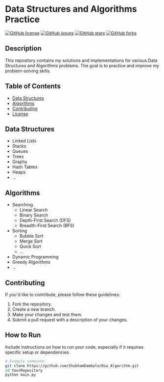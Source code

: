 # Data Structures and Algorithms Practice

[![GitHub license](https://img.shields.io/github/license/ShubhamDambale/Dsa_Algorithm)](https://github.com/ShubhamDambale/Dsa_Algorithm/blob/main/LICENSE)
[![GitHub issues](https://img.shields.io/github/issues/ShubhamDambale/Dsa_Algorithm)](https://github.com/ShubhamDambale/Dsa_Algorithm/issues)
[![GitHub stars](https://img.shields.io/github/stars/ShubhamDambale/Dsa_Algorithm)](https://github.com/ShubhamDambale/Dsa_Algorithm/stargazers)
[![GitHub forks](https://img.shields.io/github/forks/ShubhamDambale/Dsa_Algorithm)](https://github.com/ShubhamDambale/Dsa_Algorithm/network)

## Description

This repository contains my solutions and implementations for various Data Structures and Algorithms problems. The goal is to practice and improve my problem-solving skills.

## Table of Contents

- [Data Structures](#data-structures)
- [Algorithms](#algorithms)
- [Contributing](#contributing)
- [License](#license)

## Data Structures

- Linked Lists
- Stacks
- Queues
- Trees
- Graphs
- Hash Tables
- Heaps
- ...

## Algorithms

- Searching
  - Linear Search
  - Binary Search
  - Depth-First Search (DFS)
  - Breadth-First Search (BFS)
- Sorting
  - Bubble Sort
  - Merge Sort
  - Quick Sort
  - ...
- Dynamic Programming
- Greedy Algorithms
- ...

## Contributing

If you'd like to contribute, please follow these guidelines:

1. Fork the repository.
2. Create a new branch.
3. Make your changes and test them.
4. Submit a pull request with a description of your changes.

## How to Run

Include instructions on how to run your code, especially if it requires specific setup or dependencies.

```bash
# Example commands
git clone https://github.com/ShubhamDambale/Dsa_Algorithm.git
cd YourRepository
python main.py

